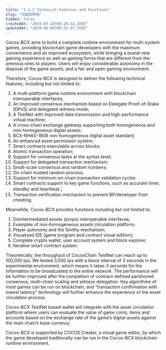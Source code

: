 ```yaml
---
title: "1.1.2 Technical Features and Functions"
slug: "功能和特性"
hidden: false
createdAt: "2019-03-25T09:20:33.169Z"
updatedAt: "2019-06-05T09:31:47.159Z"
---
```

Cocos-BCX aims to build a complete runtime environment for multi-system games, providing blockchain game developers with the maximum convenience and an improved ecosystem, while bringing a brand-new gaming experience as well as gaming forms that are different from the previous ones to players. Users will enjoy considerable autonomy in the disposal of the game assets, and a fair and open gaming environment.

Therefore, Cocos-BCX is designed to deliver the following technical features, including but not limited to:
1.	A multi-platform game runtime environment with blockchain interoperable interfaces;
2.	An improved consensus mechanism based on Delegate Proof-of-Stake (DPoS) and delegated witness mode;
3.	A TestNet with improved data transmission and high-performance virtual machine;
4.	A cross-chain exchange gateway supporting both homogeneous and non-homogeneous digital assets;
5.	BCX-NHAS-1808 non-homogeneous digital asset standard;
6.	An enhanced asset permission system;
7.	Smart contracts executable across blocks;
8.	Atomic transaction operation;
9.	Support for consensus tasks at the syntax level;
10.	Support for delegated transaction mechanism;
11.	Small-scale consensus and random numbers;
12.	On-chain trusted random process;
13.	Support for minimum on-chain transaction validation cycles
14.	Smart contracts support to key game functions, such as accurate timer, standby and heartbeat；
15.	Transaction verification mechanism to prevent BP/developer from cheating.

Meanwhile, Cocos-BCX provides functions including but not limited to:
1.	Disintermediated assets (props) interoperable interfaces;
2.	Examples of non-homogeneous assets circulation platform;
3.	Player autonomy and the Smithy mechanism;
4.	Visualized IDE (game program and contract visual edition);
5.	Complete crypto wallet, user account system and block explorer;
6.	Iterative smart contract system.

Theoretically, the throughput of CocosChain TestNet can reach up to 100,000 tps. We tested 3,500 tps with a block interval of 3 seconds in the experimental environment, which means it takes 3 seconds for the information to be broadcasted to the entire network. The performance will be further improved after the completion of contract-defined partitioned consensus, multi-chain scaling and witness delegation. Key algorithms of most games can be run on blockchain, and “transaction confirmation with lowest latency” technology will further enhance the experience of the asset circulation process.

Cocos-BCX TestNet based wallet will integrate with the asset circulation platform where users can evaluate the value of game coins, items and accounts based on the exchange rate of the game’s digital assets against the main chain’s base currency.

Cocos-BCX is supported by COCOS Creator, a visual game editor, by which the game developed traditionally can be run in the Cocos-BCX blockchain runtime environment.